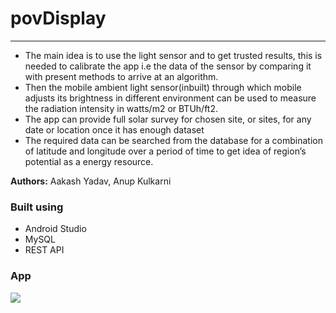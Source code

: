 # povDisplay
***

  - The main idea is to use the light sensor and to get trusted results, this is needed to calibrate the app i.e the data of the sensor by comparing it with present methods to arrive at an algorithm. 
  - Then the mobile ambient light sensor(inbuilt) through which mobile adjusts its brightness in different environment can be used to measure the radiation intensity in watts/m2 or BTUh/ft2.
  - The app can provide full solar survey for chosen site, or sites, for any date or location once it has enough dataset
  - The required data can be searched from the database for a combination of latitude and longitude over a period of time to get idea of region’s potential as a energy resource.
  
**Authors:** Aakash Yadav, Anup Kulkarni

### Built using
  - Android Studio
  - MySQL
  - REST API
  
### App 
  
![](assets/solarx.gif)


